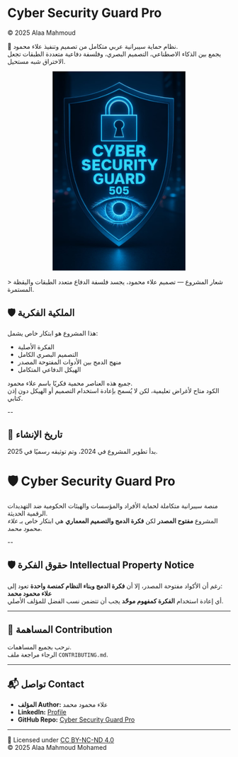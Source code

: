 # Cyber Security Guard Pro  
© 2025 Alaa Mahmoud

🔐 نظام حماية سيبرانية عربي متكامل من تصميم وتنفيذ علاء محمود.  
يجمع بين الذكاء الاصطناعي، التصميم البصري، وفلسفة دفاعية متعددة الطبقات تجعل الاختراق شبه مستحيل.
<p align="center">
  <img src="WhatsApp%20Image%202025-09-07%20at%2006.37.44_a7576b4b.jpg" alt="شعار Cyber Security Guard Pro" width="300"/>
</p>
> شعار المشروع — تصميم علاء محمود، يجسد فلسفة الدفاع متعدد الطبقات واليقظة المستمرة.


## 🛡️ الملكية الفكرية

هذا المشروع هو ابتكار خاص يشمل:
- الفكرة الأصلية
- التصميم البصري الكامل
- منهج الدمج بين الأدوات المفتوحة المصدر
- الهيكل الدفاعي المتكامل

جميع هذه العناصر محمية فكريًا باسم علاء محمود.  
الكود متاح لأغراض تعليمية، لكن لا يُسمح بإعادة استخدام التصميم أو الهيكل دون إذن كتابي.

--

## 📅 تاريخ الإنشاء

بدأ تطوير المشروع في 2024، وتم توثيقه رسميًا في 2025.



# 🛡️ Cyber Security Guard Pro

منصة سيبرانية متكاملة لحماية الأفراد والمؤسسات والهيئات الحكومية ضد التهديدات الرقمية الحديثة.  
المشروع **مفتوح المصدر** لكن **فكرة الدمج والتصميم المعماري** هي ابتكار خاص بـ *علاء محمود محمد*.

  

--

## 🛡️ حقوق الفكرة Intellectual Property Notice
رغم أن الأكواد مفتوحة المصدر، إلا أن **فكرة الدمج وبناء النظام كمنصة واحدة** تعود إلى:  
**علاء محمود محمد**  
أي إعادة استخدام **الفكرة كمفهوم موحّد** يجب أن تتضمن نسب الفضل للمؤلف الأصلي.

---

## 🤝 المساهمة Contribution
نرحب بجميع المساهمات.  
الرجاء مراجعة ملف `CONTRIBUTING.md`.

---

## 📬 تواصل Contact
- **المؤلف Author:** علاء محمود محمد  
- **LinkedIn:** [Profile](https://www.linkedin.com/in/alaa-mahmoud-mohamed-918aba378)  
- **GitHub Repo:** [Cyber Security Guard Pro](https://github.com/alaat9080-svg/cyber-security-guard-pro)

---
📄 Licensed under [CC BY-NC-ND 4.0](https://creativecommons.org/licenses/by-nc-nd/4.0/)  
© 2025 Alaa Mahmoud Mohamed



